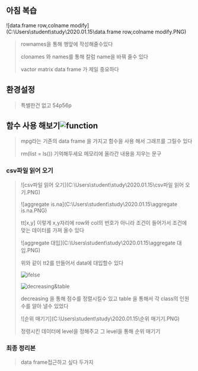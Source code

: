 

## 아침 복습

![data.frame row,colname modify](C:\Users\student\study\2020.01.15\data.frame row,colname modify.PNG)

> rownames을 통해 행앞에 작성해줄수있다
>
> clonames 와 names를 통해 칼럼 name을 바꿔 줄수 있다 
>
> vactor matrix data frame  가 제일 중요하다

## 환경설정

> 특별한건 없고 54p56p

## 함수 사용 해보기![function](C:\Users\student\study\2020.01.15\function.PNG)

> mpg라는 기존의 data frame 을 가지고  함수을 사용 해서 그래프를 그릴수 있다 
>
> rm(list = ls()) 기억해두세요 메모리에 올라간 내용을 지우는 문구

### csv파일 읽어 오기

> ![csv파일 읽어 오기](C:\Users\student\study\2020.01.15\csv파일 읽어 오기.PNG)
>
> ![aggregate is.na](C:\Users\student\study\2020.01.15\aggregate is.na.PNG)
>
> tt[x,y] 이렇게 x,y자리에 row와 col의 번호가 아니라 조건이 들어가서 조건에 맞는 데이터를 가져 올수 있다 
>
> ![aggregate 대입](C:\Users\student\study\2020.01.15\aggregate 대입.PNG)
>
> 위와 같이 tt2를 만들어서 data에 대입할수 있다
>
> ![ifelse](C:\Users\student\study\2020.01.15\ifelse.PNG)
>
> ![decreasing&table](C:\Users\student\study\2020.01.15\decreasing&table.PNG)
>
> decreasing 을 통해 점수를 정렬시킬수 있고 table 을 통해서 각 class의 인원수를 알아 낼수 있었다
>
> 
>
> ![순위 매기기](C:\Users\student\study\2020.01.15\순위 매기기.PNG)
>
> 정령시킨 데이터에 level을 정해주고  그 level을 통해 순위 매기기

### 최종 정리본

> data frame접근하고 싶다 두가지 


